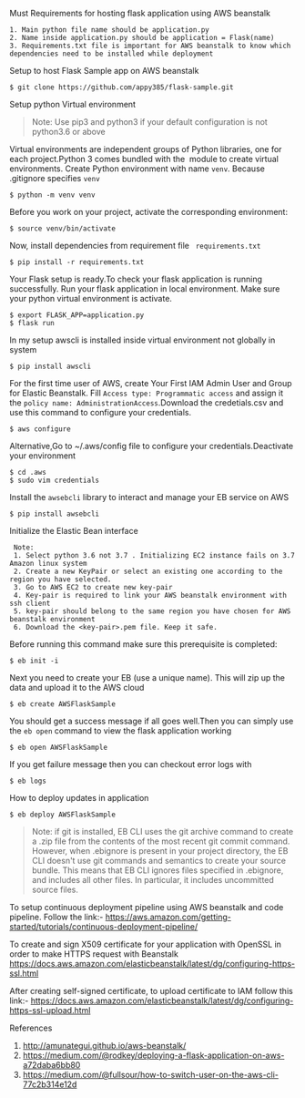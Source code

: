Must Requirements for hosting flask application using AWS beanstalk
```
1. Main python file name should be application.py
2. Name inside application.py should be application = Flask(name)
3. Requirements.txt file is important for AWS beanstalk to know which dependencies need to be installed while deployment
```
Setup to host Flask Sample app on AWS beanstalk 

```
$ git clone https://github.com/appy385/flask-sample.git
```
Setup python Virtual environment 
 
> Note: Use pip3 and python3 if your default configuration is not python3.6 or above

 Virtual environments are independent groups of Python libraries, one for each project.Python 3 comes bundled with the <venv> module to create virtual environments.
Create Python environment with name `venv`. Because .gitignore specifies `venv`
  
  ```
$ python -m venv venv
  
  ```
  Before you work on your project, activate the corresponding environment:
  ```
$ source venv/bin/activate
```
Now, install dependencies from requirement file ` requirements.txt`

```
$ pip install -r requirements.txt
```

Your Flask setup is ready.To check your flask application is running successfully. Run your flask application in local environment. Make sure your python virtual environment is activate.
```
$ export FLASK_APP=application.py
$ flask run
```

In my setup awscli is installed inside virtual environment not globally in system

```
$ pip install awscli

```
For the first time user of AWS, create Your First IAM Admin User and Group for Elastic Beanstalk. Fill  `Access type: Programmatic access` and assign it the `policy name: AdministrationAccess`.Download the credetials.csv and use this command to configure your credentials.

```
$ aws configure
```
Alternative,Go to  ~/.aws/config file to configure your credentials.Deactivate your environment 
```
$ cd .aws
$ sudo vim credentials

```
Install the `awsebcli` library to interact and manage your EB service on AWS
```
$ pip install awsebcli

```
Initialize the Elastic Bean interface
```
 Note: 
 1. Select python 3.6 not 3.7 . Initializing EC2 instance fails on 3.7 Amazon linux system
 2. Create a new KeyPair or select an existing one according to the region you have selected.
 3. Go to AWS EC2 to create new key-pair
 4. Key-pair is required to link your AWS beanstalk environment with ssh client
 5. key-pair should belong to the same region you have chosen for AWS beanstalk environment 
 6. Download the <key-pair>.pem file. Keep it safe.
```
Before running this command make sure this prerequisite is completed:
```
$ eb init -i
```

Next you need to create your EB (use a unique name). This will zip up the data and upload it to the AWS cloud
```
$ eb create AWSFlaskSample

```
You should get a success message if all goes well.Then you can simply use the `eb open` command to view the flask application working

```
$ eb open AWSFlaskSample

 ```
 
 If you get failure message then you can checkout error logs with
 
 ```
$ eb logs
```

How to deploy updates in application
```
$ eb deploy AWSFlaskSample
```

> Note:  if git is installed, EB CLI uses the git archive command to create a .zip file from the contents of the most recent git commit command.
However, when .ebignore is present in your project directory, the EB CLI doesn't use git commands and semantics to create your source bundle. 
This means that EB CLI ignores files specified in .ebignore, and includes all other files. In particular, it includes uncommitted source files.


To setup continuous deployment pipeline using AWS beanstalk and code pipeline. Follow the link:-
https://aws.amazon.com/getting-started/tutorials/continuous-deployment-pipeline/

To create and sign X509 certificate for your application with OpenSSL in order to make HTTPS request with Beanstalk
https://docs.aws.amazon.com/elasticbeanstalk/latest/dg/configuring-https-ssl.html

After creating self-signed certificate, to upload certificate to IAM follow this link:-
https://docs.aws.amazon.com/elasticbeanstalk/latest/dg/configuring-https-ssl-upload.html


References
1. http://amunategui.github.io/aws-beanstalk/
2. https://medium.com/@rodkey/deploying-a-flask-application-on-aws-a72daba6bb80
3. https://medium.com/@fullsour/how-to-switch-user-on-the-aws-cli-77c2b314e12d






 
